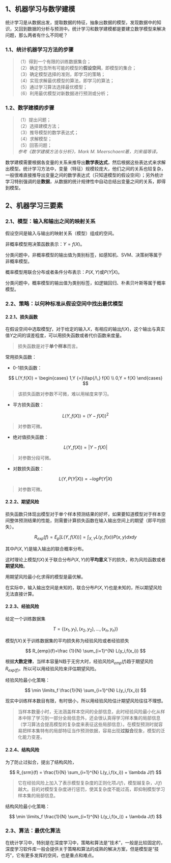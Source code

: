 ## 1、机器学习与数学建模

统计学习是从数据出发，提取数据的特征，抽象出数据的模型，发现数据中的知识，又回到数据的分析与预测中。统计学习和数学建模都是要建立数学模型来解决问题，那么两者有什么不同呢？

### 1.1、统计机器学习方法的步骤

> （1）得到一个有限的训练数据集合； \
（2）确定包含所有可能的模型的**假设空间**，即模型的集合； \
（3）确定模型选择的准则，即学习的策略； \
（4）实现求解最优模型的算法，即学习的算法； \
（5）通过学习算法选择最优模型； \
（6）利用最优模型对新数据进行预测或分析；

### 1.2、数学建模的步骤

> （1）提出问题； \
（2）选择建模方法； \
（3）推导模型的数学表达式； \
（4）求解模型； \
（5）回答问题； \
*参考《数学建模方法与分析》，Mark M. Meerschaent著，刘来福等译。*

数学建模需要根据各变量的关系来推导出**数学表达式**，然后根据这些表达式来求解出模型。统计学习方法中，变量（特征）规模较庞大，他们之间的关系也较复杂，一般很难直接推导出变量之间的数学表达式（只知道模型的假设空间）；另外统计学习特别强调的是**数据**，从数据的统计规律性中自动总结出变量之间的关系，即得到模型。

## 2、机器学习三要素

### 2.1、模型：输入和输出之间的映射关系

假设空间是输入与输出的映射关系（模型）组成的空间。

非概率模型用决策函数表示：$Y=f(X)$。

分类问题中，非概率模型的输出值为类别标签，如感知机、SVM、决策树等属于非概率模型。

概率模型用联合分布或者条件分布表示：$P(X,Y)$或$P(Y|X)$。

分类问题中，概率模型的输出值为类别标签，如逻辑回归、朴素贝叶斯等属于概率模型。

### 2.2、策略：以何种标准从假设空间中找出最优模型

#### 2.2.1、损失函数

在假设空间中选取模型$f$，对于给定的输入$X$，有相应的输出$f(X)$，这个输出与真实值$Y$之间的误差程度，可以用损失函数或者代价函数来度量。

> 损失函数是对于**单个样本**而言。

常用损失函数：

- 0-1损失函数：

$$
L(Y,f(X)) = 
\begin{cases}
   1,Y {=}\llap{/\,} f(X) \\
   0,Y = f(X)
\end{cases}
$$

> 该损失函数对参数不可微，难以用梯度来学习。

- 平方损失函数：

$$
L(Y,f(X)) = (Y-f(X))^2
$$

> 对参数可微。

- 绝对值损失函数：

$$
L(Y,f(X)) = |Y-f(X)|
$$

> 对参数分段可微。

- 对数损失函数：

$$
L(Y,P(Y|X)) = -logP(Y|X)
$$

> 对参数可微。


#### 2.2.2、期望风险

损失函数只体现出模型对于单个样本预测结果的好坏，如果要知道模型对于样本空间整体预测结果的性能，则需要计算损失函数在输入输出空间上的期望（即平均损失）。

$$
R_{exp}(f) = E_p[L(Y,f(X))] = \int_{X,Y}L(y,f(x))P(x,y)dxdy
$$

其中$P(X,Y)$是输入输出的联合概率分布。

这时理论上模型$f(X)$关于联合分布$P(X,Y)$的**平均意义**下的损失，称为风险函数或者**期望风险**。

用期望风险最小化求得的模型是最优解。

在实际中，输入输出空间是未知的，联合分布$P(X,Y)$也是未知的，所以期望风险无法直接计算。

#### 2.2.3、经验风险

给定一个训练数据集

$$
T=\{(x_1,y_1),(x_2,y_2),...,(x_n,y_n)\}
$$

模型$f(X)$关于训练数据集的平均损失称为经验风险或者经验损失

$$
R_{emp}(f)=\frac {1}{N} \sum_{i=1}^{N} L(y_i,f(x_i))
$$

根据**大数定律**，当样本容量$N$趋于无穷大时，经验风险$R_{emp}(f)$趋于期望风险$R_{exp(f)}$。所以可以用经验风险来评估期望风险。

经验风险最小化策略：

$$
\min \limits_f \frac{1}{N} \sum_{i=1}^{N} L(y_i,f(x_i))
$$

现实中训练样本数目有限，有时很小，所以用经验风险估计期望风险往往不理想。

> 当样本数量小时，无法涵盖样本空间的全部信息，此时经验风险最小化从样本中除了学习到一部分全局信息外，还会很认真得学习样本集的局部信息（学习算法会提高模型的复杂度来表征这些局部信息）。在模型预测时就容易把样本集特有的局部特征当作预测依据，容易出现**过拟合**现象，模型的泛化能力变差。

#### 2.2.4、结构风险

为了防止过拟合，提出了结构风险，

$$
R_{srm}(f) = \frac{1}{N} \sum_{i=1}^{N} L(y_i,f(x_i)) + \lambda J(f)
$$


> 它在经验风险上加入了表示模型复杂度的正则化项$J(f)$，模型越复杂，$J(f)$越大。目的对模型复杂度进行惩罚，使其复杂度不能过高，即抑制模型学习样本集的局部信息。

结构风险最小化策略：

$$
\min \limits_f \frac{1}{N} \sum_{i=1}^{N} L(y_i,f(x_i)) + \lambda J(f)
$$

### 2.3、算法：最优化算法


在统计学习中，特别是在深度学习中，策略和算法是“技术”，一般是比较固定的，深度学习软件库一般会提供关于策略和算法的成熟的解决方案，但是模型是“技巧”，它有更多发挥的空间，也是重点和难点。